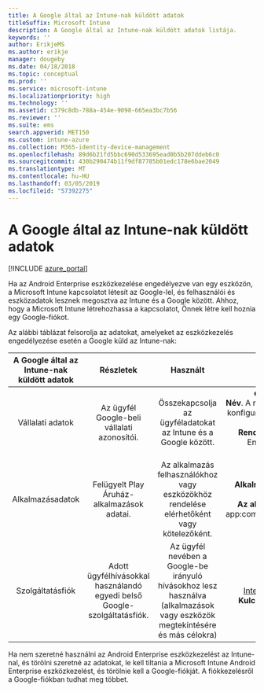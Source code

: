 ```yaml
---
title: A Google által az Intune-nak küldött adatok
titleSuffix: Microsoft Intune
description: A Google által az Intune-nak küldött adatok listája.
keywords: ''
author: ErikjeMS
ms.author: erikje
manager: dougeby
ms.date: 04/18/2018
ms.topic: conceptual
ms.prod: ''
ms.service: microsoft-intune
ms.localizationpriority: high
ms.technology: ''
ms.assetid: c379c8db-788a-454e-9098-665ea3bc7b56
ms.reviewer: ''
ms.suite: ems
search.appverid: MET150
ms.custom: intune-azure
ms.collection: M365-identity-device-management
ms.openlocfilehash: 89d6b21fd5bbc690d533695ead0b5b207ddeb6c0
ms.sourcegitcommit: 430b290474b11f9df87785b01edc178e6bae2049
ms.translationtype: MT
ms.contentlocale: hu-HU
ms.lasthandoff: 03/05/2019
ms.locfileid: "57392275"
---
```

# <a name="data-google-sends-to-intune"></a>A Google által az Intune-nak küldött adatok

[!INCLUDE [azure_portal](./includes/azure_portal.md)]

Ha az Android Enterprise eszközkezelése engedélyezve van egy eszközön, a Microsoft Intune kapcsolatot létesít az Google-lel, és felhasználói és eszközadatok lesznek megosztva az Intune és a Google között. Ahhoz, hogy a Microsoft Intune létrehozhassa a kapcsolatot, Önnek létre kell hoznia egy Google-fiókot.

Az alábbi táblázat felsorolja az adatokat, amelyeket az eszközkezelés engedélyezése esetén a Google küld az Intune-nak:


| A Google által az Intune-nak küldött adatok | Részletek | Használt | Példa |
|:---:|:---:|:---:|:---:|
| Vállalati adatok | Az ügyfél Google-beli vállalati azonosítói. | Összekapcsolja az ügyféladatokat az Intune és a Google között. | **enterpriseId** példa: LC04eik8a6.<br>**Név**. A rendszergazdának az Android Enterprise konfigurálásakor megadott neve. Példa: Kovács János.<br>**Rendszergazda e-mail címe**. Az Android Enterprise konfigurálásakor használt YourAdmin@gmail.com. |
| Alkalmazásadatok | Felügyelt Play Áruház-alkalmazások adatai. | Az alkalmazás felhasználókhoz vagy eszközökhöz rendelése elérhetőként vagy kötelezőként. | **Alkalmazásnév** példa: Contoso Warehouse Inventory Application.<br>**Az alkalmazás egyedi azonosítója** példa: app:com.Contoso.Warehouse.InventoryTracking |
| Szolgáltatásfiók | Adott ügyfélhívásokkal használandó egyedi belső Google-szolgáltatásfiók. | Az ügyfél nevében a Google-be irányuló hívásokhoz lesz használva (alkalmazások vagy eszközök megtekintésére és más célokra) | **Név** példa: InternalAccount@InternalService.com.<br>**Kulcsok** példa: ServiceAccountPassword |


Ha nem szeretné használni az Android Enterprise eszközkezelést az Intune-nal, és törölni szeretné az adatokat, le kell tiltania a Microsoft Intune Android Enterprise eszközkezelést, és törölnie kell a Google-fiókját. A fiókkezelésről a Google-fiókban tudhat meg többet.


